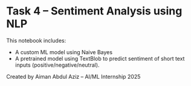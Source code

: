 # Task 4 – Sentiment Analysis using NLP

This notebook includes:
- A custom ML model using Naive Bayes
- A pretrained model using TextBlob
to predict sentiment of short text inputs (positive/negative/neutral).

Created by Aiman Abdul Aziz – AI/ML Internship 2025
